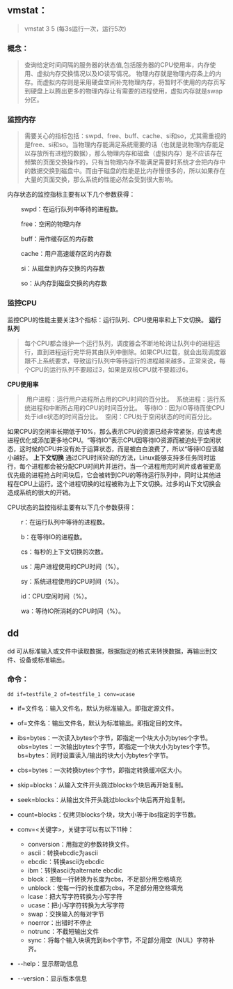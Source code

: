 


## vmstat：
> vmstat 3 5 (每3s运行一次，运行5次)


### 概念：
> 查询给定时间间隔的服务器的状态值,包括服务器的CPU使用率，内存使用、虚拟内存交换情况以及IO读写情况。
物理内存就是物理内存条上的内存。而虚拟内存则是采用硬盘空间补充物理内存，将暂时不使用的内存页写到硬盘上以腾出更多的物理内存让有需要的进程使用，虚拟内存就是swap分区。
### 监控内存
> 需要关心的指标包括：swpd、free、buff、cache、si和so，尤其需重视的是free、si和so。当物理内存能满足系统需要的话（也就是说物理内存能足以存放所有进程的数据），那么物理内存和磁盘（虚拟内存）是不应该存在频繁的页面交换操作的，只有当物理内存不能满足需要时系统才会把内存中的数据交换到磁盘中。而由于磁盘的性能是比内存慢很多的，所以如果存在大量的页面交换，那么系统的性能必然会受到很大影响。


内存状态的监控指标主要有以下几个参数获得：


        swpd：在运行队列中等待的进程数。


        free：空闲的物理内存


        buff：用作缓存区的内存数
 
        cache：用户高速缓存区的内存数


        si：从磁盘到内存交换的内存数


        so：从内存到磁盘交换的内存数


### 监控CPU
监控CPU的性能主要关注3个指标：运行队列、CPU使用率和上下文切换。
**运行队列**
> 每个CPU都会维护一个运行队列，调度器会不断地轮询让队列中的进程运行，直到进程运行完毕将其由队列中删除。如果CPU过载，就会出现调度器跟不上系统要求，导致运行队列中等待运行的进程越来越多。正常来说，每个CPU的运行队列不要超过3，如果是双核CPU就不要超过6。


**CPU使用率**
> 用户进程：运行用户进程所占用的CPU时间的百分比。
> 系统进程：运行系统进程和中断所占用的CPU的时间百分比。
> 等待IO：因为IO等待而使CPU处于idle状态的时间百分比。
> 空闲：CPU处于空闲状态的时间百分比。    


 如果CPU的空闲率长期低于10%，那么表示CPU的资源已经非常紧张，应该考虑进程优化或添加更多地CPU。“等待IO”表示CPU因等待IO资源而被迫处于空闲状态，这时候的CPU并没有处于运算状态，而是被白白浪费了，所以“等待IO应该越小越好。
**上下文切换**
通过CPU时间轮询的方法，Linux能够支持多任务同时运行，每个进程都会被分配CPU时间片并运行。当一个进程用完时间片或者被更高优先级的进程抢占时间块后，它会被转到CPU的等待运行队列中，同时让其他进程在CPU上运行。这个进程切换的过程被称为上下文切换。过多的山下文切换会造成系统的很大的开销。


CPU状态的监控指标主要有以下几个参数获得：


        r：在运行队列中等待的进程数。


        b：在等待IO的进程数。


        cs：每秒的上下文切换的次数。


        us：用户进程使用的CPU时间（%）。


        sy：系统进程使用的CPU时间（%）。

        id：CPU空闲时间（%）。

        wa：等待IO所消耗的CPU时间（%）。



## dd
dd 可从标准输入或文件中读取数据，根据指定的格式来转换数据，再输出到文件、设备或标准输出。
### 命令：
```
dd if=testfile_2 of=testfile_1 conv=ucase 
```
* if=文件名：输入文件名，默认为标准输入。即指定源文件。
* of=文件名：输出文件名，默认为标准输出。即指定目的文件。
* ibs=bytes：一次读入bytes个字节，即指定一个块大小为bytes个字节。\
  obs=bytes：一次输出bytes个字节，即指定一个块大小为bytes个字节。\
  bs=bytes：同时设置读入/输出的块大小为bytes个字节。
* cbs=bytes：一次转换bytes个字节，即指定转换缓冲区大小。
* skip=blocks：从输入文件开头跳过blocks个块后再开始复制。
* seek=blocks：从输出文件开头跳过blocks个块后再开始复制。
* count=blocks：仅拷贝blocks个块，块大小等于ibs指定的字节数。
* conv=<关键字>，关键字可以有以下11种：
  * conversion：用指定的参数转换文件。
  * ascii：转换ebcdic为ascii
  * ebcdic：转换ascii为ebcdic
  * ibm：转换ascii为alternate ebcdic
  * block：把每一行转换为长度为cbs，不足部分用空格填充
  * unblock：使每一行的长度都为cbs，不足部分用空格填充
  * lcase：把大写字符转换为小写字符
  * ucase：把小写字符转换为大写字符
  * swap：交换输入的每对字节
  * noerror：出错时不停止
  * notrunc：不截短输出文件
  * sync：将每个输入块填充到ibs个字节，不足部分用空（NUL）字符补齐。


* \--help：显示帮助信息


* \--version：显示版本信息

